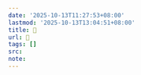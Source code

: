 ```yaml
---
date: '2025-10-13T11:27:53+08:00'
lastmod: '2025-10-13T13:04:51+08:00'
title: 󰚚
url: 󰚚
tags: []
src:
note:
---
```

